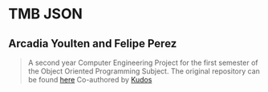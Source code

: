 # TMB JSON
## Arcadia Youlten and Felipe Perez
> A second year Computer Engineering Project for the first semester of the Object Oriented Programming Subject.
> The original repository can be found [here](https://github.com/Kudos01/TMB_JSON_felipe.perez_arcadia.youlten)
> Co-authored by [Kudos](https://github.com/Kudos01)
